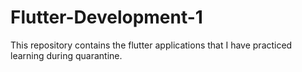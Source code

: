 # Flutter-Development-1
This repository contains the flutter applications that I have practiced learning during quarantine.
